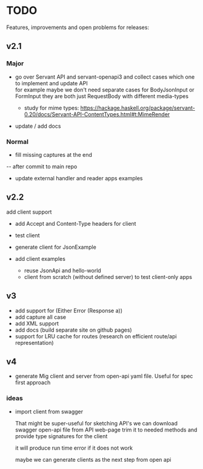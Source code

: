 # TODO

Features, improvements and open problems for releases:

## v2.1

### Major

* go over Servant API and servant-openapi3 and collect cases 
   which one to implement and update API  
   for example maybe we don't need separate cases for BodyJsonInput or FormInput
   they are both just RequestBody with different media-types

  * study for mime types: https://hackage.haskell.org/package/servant-0.20/docs/Servant-API-ContentTypes.html#t:MimeRender 

* update / add docs

### Normal

* fill missing captures at the end

-- after commit to main repo

* update external handler and reader apps examples

## v2.2

add client support

* add Accept and Content-Type headers for client

* test client 

* generate client for JsonExample

* add client examples 
  * reuse JsonApi and hello-world
  * client from scratch (without defined server) to test client-only apps

## v3

* add support for (Either Error (Response a))
* add capture all case
* add XML support
* add docs (build separate site on github pages)
* support for LRU cache for routes (research on efficient route/api representation)

## v4

* generate Mig client and server from open-api yaml file. Useful for spec first approach

### ideas

* import client from swagger

   That might be super-useful for sketching API's we can download
   swagger open-api file from API web-page trim it to needed methods
   and provide type signatures for the client

   it will produce run time error if it does not work

   maybe we can generate clients as the next step from open api
